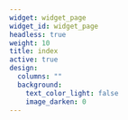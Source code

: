 ```yaml
---
widget: widget_page
widget_id: widget_page
headless: true
weight: 10
title: index
active: true
design:
  columns: ""
  background:
    text_color_light: false
    image_darken: 0
---
```

